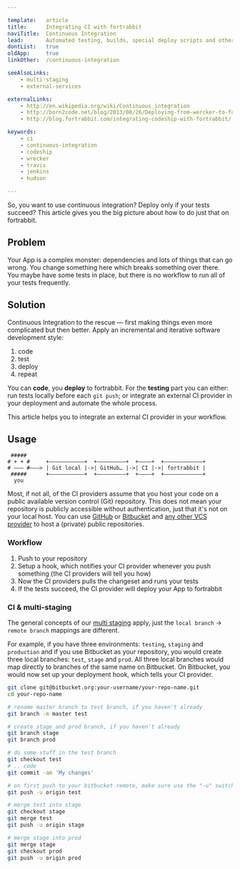 ```yaml
---

template:   article
title:      Integrating CI with fortrabbit
naviTitle:  Continuous Integration
lead:       Automated testing, builds, special deploy scripts and other actions on fortrabbit.
dontList:   true
oldApp:     true
linkOther:  /continuous-integration

seeAlsoLinks:
    - multi-staging
    - external-services

externalLinks:
    - http://en.wikipedia.org/wiki/Continuous_integration
    - http://born2code.net/blog/2013/08/26/Deploying-from-wercker-to-fortrabbit/
    - http://blog.fortrabbit.com/integrating-codeship-with-fortrabbit/

keywords:
    - ci
    - continuous-integration
    - codeship
    - wrecker
    - travis
    - jenkins
    - hudson

---
```


So, you want to use continuous integration? Deploy only if your tests succeed? This article gives you the big picture about how to do just that on fortrabbit.

## Problem

Your App is a complex monster: dependencies and lots of things that can go wrong. You change something here which breaks something over there. You maybe have some tests in place, but there is no workflow to run all of your tests frequently.

## Solution

Continuous Integration to the rescue — first making things even more complicated but then better. Apply an incremental and iterative software development style:

1. code
2. test
3. deploy
4. repeat

You can **code**, you **deploy** to fortrabbit. For the **testing** part you can either: run tests locally before each `git push`;
 or integrate an external CI provider in your deployment and automate the whole process.


This article helps you to integrate an external CI provider in your workflow.

## Usage

```nohighlight
 #####
# + + #     +———————————+  +—————————+  +————+  +————————————+
# ––– #———> | Git local |->| GitHub… |->| CI |->| fortrabbit |
 #####      +———————————+  +—————————+  +————+  +————————————+
  you
```

Most, if not all, of the CI providers assume that you host your code on a public available version control (Git) repository. This does not mean your repository is publicly accessible without authentication, just that it's not on your local host. You can use [GitHub](https://github.com) or [Bitbucket](http://bitbucket.org/) and [any other VCS provider](external-services) to host a (private) public repositories.


### Workflow

1. Push to your repository
2. Setup a hook, which notifies your CI provider whenever you push something (the CI providers will tell you how)
3. Now the CI providers pulls the changeset and runs your tests
4. If the tests succeed, the CI provider will deploy your App to fortrabbit

### CI & multi-staging

The general concepts of our [multi staging](articles/multi-staging) apply, just the `local branch` -> `remote branch` mappings are different.

For example, if you have three environments: `testing`, `staging` and `production` and if you use Bitbucket as your repository, you would create three local branches: `test`, `stage` and `prod`. All three local branches would map directly to branches of the same name on Bitbucket. On Bitbucket, you would now set up your deployment hook, which tells your CI provider.

```bash
git clone git@bitbucket.org:your-username/your-repo-name.git
cd your-repo-name

# rename master branch to test branch, if you haven't already
git branch -m master test

# create stage and prod branch, if you haven't already
git branch stage
git branch prod

# do some stuff in the test branch
git checkout test
# .. code
git commit -am 'My changes'

# on first push to your bitbucket remote, make sure use the "-u" switch
git push -u origin test

# merge test into stage
git checkout stage
git merge test
git push -u origin stage

# merge stage into prod
git merge stage
git checkout prod
git push -u origin prod
```


